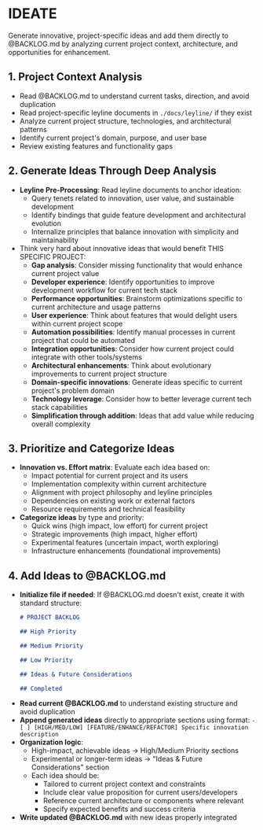 # IDEATE

Generate innovative, project-specific ideas and add them directly to @BACKLOG.md by analyzing current project context, architecture, and opportunities for enhancement.

## 1. Project Context Analysis
- Read @BACKLOG.md to understand current tasks, direction, and avoid duplication
- Read project-specific leyline documents in `./docs/leyline/` if they exist
- Analyze current project structure, technologies, and architectural patterns
- Identify current project's domain, purpose, and user base
- Review existing features and functionality gaps

## 2. Generate Ideas Through Deep Analysis
- **Leyline Pre-Processing**: Read leyline documents to anchor ideation:
  - Query tenets related to innovation, user value, and sustainable development
  - Identify bindings that guide feature development and architectural evolution
  - Internalize principles that balance innovation with simplicity and maintainability
- Think very hard about innovative ideas that would benefit THIS SPECIFIC PROJECT:
  - **Gap analysis**: Consider missing functionality that would enhance current project value
  - **Developer experience**: Identify opportunities to improve development workflow for current tech stack
  - **Performance opportunities**: Brainstorm optimizations specific to current architecture and usage patterns
  - **User experience**: Think about features that would delight users within current project scope
  - **Automation possibilities**: Identify manual processes in current project that could be automated
  - **Integration opportunities**: Consider how current project could integrate with other tools/systems
  - **Architectural enhancements**: Think about evolutionary improvements to current project structure
  - **Domain-specific innovations**: Generate ideas specific to current project's problem domain
  - **Technology leverage**: Consider how to better leverage current tech stack capabilities
  - **Simplification through addition**: Ideas that add value while reducing overall complexity

## 3. Prioritize and Categorize Ideas
- **Innovation vs. Effort matrix**: Evaluate each idea based on:
  - Impact potential for current project and its users
  - Implementation complexity within current architecture
  - Alignment with project philosophy and leyline principles
  - Dependencies on existing work or external factors
  - Resource requirements and technical feasibility
- **Categorize ideas** by type and priority:
  - Quick wins (high impact, low effort) for current project
  - Strategic improvements (high impact, higher effort)
  - Experimental features (uncertain impact, worth exploring)
  - Infrastructure enhancements (foundational improvements)

## 4. Add Ideas to @BACKLOG.md
- **Initialize file if needed**: If @BACKLOG.md doesn't exist, create it with standard structure:
  ```markdown
  # PROJECT BACKLOG
  
  ## High Priority
  
  ## Medium Priority
  
  ## Low Priority
  
  ## Ideas & Future Considerations
  
  ## Completed
  ```
- **Read current @BACKLOG.md** to understand existing structure and avoid duplication
- **Append generated ideas** directly to appropriate sections using format:
  `- [ ] [HIGH/MED/LOW] [FEATURE/ENHANCE/REFACTOR] Specific innovation description`
- **Organization logic**:
  - High-impact, achievable ideas → High/Medium Priority sections
  - Experimental or longer-term ideas → "Ideas & Future Considerations" section
  - Each idea should be:
    * Tailored to current project context and constraints
    * Include clear value proposition for current users/developers
    * Reference current architecture or components where relevant
    * Specify expected benefits and success criteria
- **Write updated @BACKLOG.md** with new ideas properly integrated